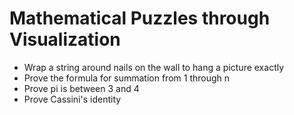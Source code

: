 # Mathematical Puzzles through Visualization

- Wrap a string around nails on the wall to hang a picture exactly
- Prove the formula for summation from 1 through n
- Prove pi is between 3 and 4
- Prove Cassini's identity
